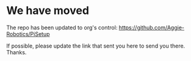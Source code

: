 # We have moved

The repo has been updated to org's control: https://github.com/Aggie-Robotics/PiSetup

If possible, please update the link that sent you here to send you there. Thanks.
